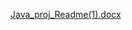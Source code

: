 [Java_proj_Readme(1).docx](https://github.com/user-attachments/files/17962070/Java_proj_Readme.1.docx)
